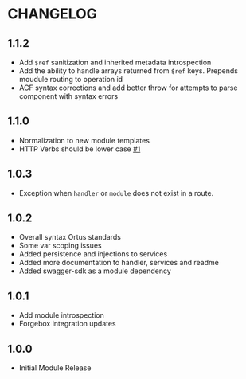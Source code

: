 CHANGELOG
=========

## 1.1.2
* Add `$ref` sanitization and inherited metadata introspection
* Add the ability to handle arrays returned from `$ref` keys. Prepends moudule routing to operation id
* ACF syntax corrections and add better throw for attempts to parse component with syntax errors



## 1.1.0
* Normalization to new module templates
* HTTP Verbs should be lower case [#1](https://github.com/coldbox-modules/cbSwagger/issues/1)


## 1.0.3
* Exception when `handler` or `module` does not exist in a route.

## 1.0.2
* Overall syntax Ortus standards
* Some var scoping issues
* Added persistence and injections to services
* Added more documentation to handler, services and readme
* Added swagger-sdk as a module dependency

## 1.0.1
* Add module introspection
* Forgebox integration updates

## 1.0.0
* Initial Module Release

